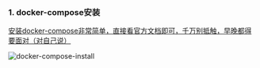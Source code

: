 ### 1. docker-compose安装  

[安装docker-compose非常简单，直接看官方文档即可，千万别抵触，早晚都得要面对（对自己说）](https://docs.docker.com/compose/install/#install-compose)  

![docker-compose-install](https://github.com/momokanni/docker/blob/master/piture/dataCompose-1.png)
